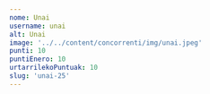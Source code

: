 ```yaml
---
nome: Unai
username: unai
alt: Unai
image: '../../content/concorrenti/img/unai.jpeg'
punti: 10
puntiEnero: 10
urtarrilekoPuntuak: 10
slug: 'unai-25'
---
```

